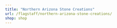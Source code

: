 ```yaml
---
title: "Northern Arizona Stone Creations"
url: /flagstaff/northern-arizona-stone-creations/
shop: shop
---
```

